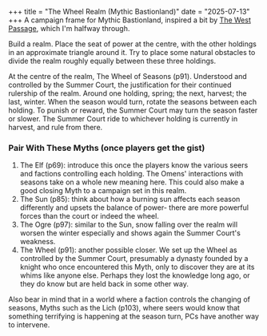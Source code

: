 +++
title = "The Wheel Realm (Mythic Bastionland)"
date = "2025-07-13"
+++
A campaign frame for Mythic Bastionland, inspired a bit by [The West Passage](https://lunarflaneur.blogspot.com/2025/04/the-west-passage.html), which I'm halfway through.
<!-- more -->
Build a realm. Place the seat of power at the centre, with the other holdings in an approximate triangle around it. Try to place some natural obstacles to divide the realm roughly equally between these three holdings.

At the centre of the realm, The Wheel of Seasons (p91). Understood and controlled by the Summer Court, the justification for their continued rulership of the realm. Around one holding, spring; the next, harvest; the last, winter. When the season would turn, rotate the seasons between each holding. To punish or reward, the Summer Court may turn the season faster or slower. The Summer Court ride to whichever holding is currently in harvest, and rule from there.

### Pair With These Myths (once players get the gist)
1. The Elf (p69): introduce this once the players know the various seers and factions controlling each holding. The Omens' interactions with seasons take on a whole new meaning here. This could also make a good closing Myth to a campaign set in this realm.
2. The Sun (p85): think about how a burning sun affects each season differently and upsets the balance of power- there are more powerful forces than the court or indeed the wheel.
3. The Ogre (p97): similar to the Sun, snow falling over the realm will worsen the winter especially and shows again the Summer Court's weakness.
4. The Wheel (p91): another possible closer. We set up the Wheel as controlled by the Summer Court, presumably a dynasty founded by a knight who once encountered this Myth, only to discover they are at its whims like anyone else. Perhaps they lost the knowledge long ago, or they do know but are held back in some other way.

Also bear in mind that in a world where a faction controls the changing of seasons, Myths such as the Lich (p103), where seers would know that something terrifying is happening at the season turn, PCs have another way to intervene.

